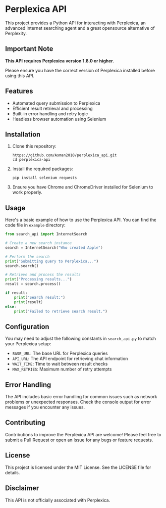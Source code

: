 # Perplexica API
This project provides a Python API for interacting with Perplexica, an advanced internet searching agent and a great opensource alternative of Perplexity.

## Important Note
**This API requires Perplexica version 1.8.0 or higher.**

Please ensure you have the correct version of Perplexica installed before using this API.

## Features
- Automated query submission to Perplexica
- Efficient result retrieval and processing
- Built-in error handling and retry logic
- Headless browser automation using Selenium

## Installation
1. Clone this repository:
   ```
   https://github.com/Asman2010/perplexica_api.git
   cd perplexica-api
   ```

2. Install the required packages:
   ```
   pip install selenium requests
   ```

3. Ensure you have Chrome and ChromeDriver installed for Selenium to work properly.

## Usage
Here's a basic example of how to use the Perplexica API. You can find the code file in `example` directory:

```python
from search_api import InternetSearch

# Create a new search instance
search = InternetSearch("Who created Apple")

# Perform the search
print("Submitting query to Perplexica...")
search.search()

# Retrieve and process the results
print("Processing results...")
result = search.process()

if result:
    print("Search result:")
    print(result)
else:
    print("Failed to retrieve search result.")
```

## Configuration
You may need to adjust the following constants in `search_api.py` to match your Perplexica setup:

- `BASE_URL`: The base URL for Perplexica queries
- `API_URL`: The API endpoint for retrieving chat information
- `WAIT_TIME`: Time to wait between result checks
- `MAX_RETRIES`: Maximum number of retry attempts

## Error Handling
The API includes basic error handling for common issues such as network problems or unexpected responses. Check the console output for error messages if you encounter any issues.

## Contributing
Contributions to improve the Perplexica API are welcome! Please feel free to submit a Pull Request or open an Issue for any bugs or feature requests.

## License
This project is licensed under the MIT License. See the LICENSE file for details.

## Disclaimer
This API is not officially associated with Perplexica.
